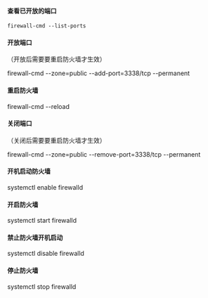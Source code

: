 #### **查看已开放的端口**

```
firewall-cmd --list-ports
```

#### **开放端口**

（开放后需要要重启防火墙才生效）

firewall-cmd --zone=public --add-port=3338/tcp --permanent

#### **重启防火墙**

firewall-cmd --reload

#### **关闭端口**

（关闭后需要要重启防火墙才生效）

firewall-cmd --zone=public --remove-port=3338/tcp --permanent

#### 开机启动防火墙

systemctl enable firewalld

#### **开启防火墙**

systemctl start firewalld

#### 禁止**防火墙**开机启动

systemctl disable firewalld

#### 停止防火墙

systemctl stop firewalld
